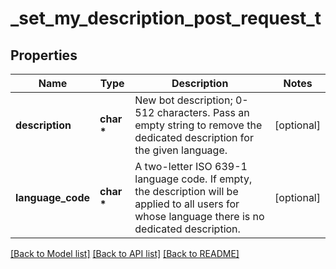 # _set_my_description_post_request_t

## Properties
Name | Type | Description | Notes
------------ | ------------- | ------------- | -------------
**description** | **char \*** | New bot description; 0-512 characters. Pass an empty string to remove the dedicated description for the given language. | [optional] 
**language_code** | **char \*** | A two-letter ISO 639-1 language code. If empty, the description will be applied to all users for whose language there is no dedicated description. | [optional] 

[[Back to Model list]](../README.md#documentation-for-models) [[Back to API list]](../README.md#documentation-for-api-endpoints) [[Back to README]](../README.md)


